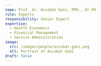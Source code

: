 ```yaml
---
name: Prof. dr. Ascobat Gani, MPH., Dr.PH
role: Experts
responsibility: Senior Expert
expertise:
  - Health Economics
  - Financial Management
  - Service Administration
image:
  src: /images/people/ascobat-gani.png
  alt: Portrait of Ascobat Gani
draft: false
---
```

